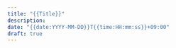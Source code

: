 ```yaml
---
title: "{{Title}}" 
description: 
date: "{{date:YYYY-MM-DD}}T{{time:HH:mm:ss}}+09:00" 
draft: true
---
```


